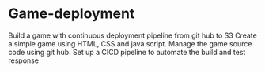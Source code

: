 # Game-deployment
Build a game with continuous deployment pipeline from git hub to S3 Create a simple game using HTML, CSS and java script. Manage the game source code using git hub. Set up a CICD pipeline to automate the build and test response
